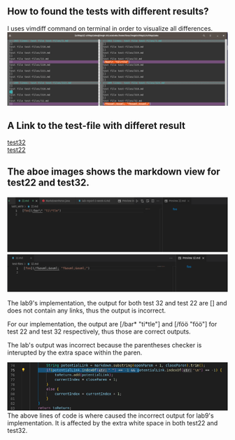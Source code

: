 ## How to found the tests with different results?
I uses vimdiff command on terminal in order to visualize all differences.
![vimDiff](/lab5_wk10/vimDiff.png)
## A Link to the test-file with differet result
[test32](/lab5_wk10/32.md)
<br>
[test22](/lab5_wk10/22.md)

## The aboe images shows the markdown view for test22 and test32.
![test22](/lab5_wk10/test22.png)
![test32](/lab5_wk10/test32.png)

The lab9's implementation, the output for both test 32 and test 22 are [] and does not contain any links, thus the output is incorrect.

For our implementation, the output are [/bar\* "ti\*tle"] and [/f&ouml;&ouml; "f&ouml;&ouml;"] for test 22 and test 32 respectively, thus those are correct outputs.

The lab's output was incorrect because the parentheses checker is interupted by the extra space within the paren.


![lab9](/lab5_wk10/lab9BugCode.png)
The above lines of code is where caused the incorrect output for lab9's implementation. It is affected by the extra white space in both test22 and test32.